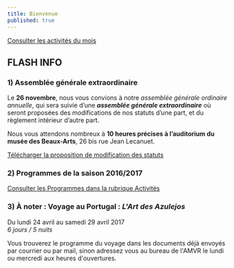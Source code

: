 ```yaml
---
title: Bienvenue
published: true
---
```


<p><a href="/pages/activites-du-mois.html" class="bouton">Consulter les activités du mois</a></p>

## FLASH INFO  

### 1) Assemblée générale extraordinaire

Le **26  novembre**, nous vous convions à notre _assemblée générale ordinaire annuelle_, qui sera suivie d’une _**assemblée générale extraordinaire**_ où seront proposées des modifications de nos statuts d’une part, et du règlement intérieur d’autre part.

Nous vous attendons nombreux à **10 heures précises à l’auditorium du musée des Beaux-Arts**, 26 bis rue Jean Lecanuet.

[Télécharger la proposition de modification des statuts](/fichiers/161115-proposition-de-modifications-des-statuts.pdf)

### 2) Programmes de la saison 2016/2017

[Consulter les Programmes dans la rubrique Activités](/pages/activites.html)

### 3) À noter : Voyage au Portugal : _L'Art des Azulejos_

Du lundi 24 avril au samedi 29 avril 2017  
_6 jours / 5 nuits_

Vous trouverez le programme du voyage dans les documents déjà envoyés par courrier ou par mail, sinon adressez vous au bureau de l'AMVR le lundi ou mercredi aux heures d'ouvertures.

